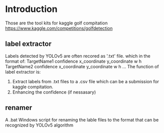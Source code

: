 # Introduction

Those are the tool kits for kaggle golf compitation https://www.kaggle.com/competitions/golfdetection

## label extractor
Labels detected by YOLOv5 are often recored as '.txt' file. which in the format of:
TargetName1 confidence x_coordinate y_coordinate w h
TargetName2 confidence x_coordinate y_coordinate w h
...
The function of label extractor is:
1. Extract labels from .txt files to a .csv file which can be a submission for kaggle compitation.
2. Enhancing the confidence (if nessasary)

## renamer
A .bat Windows script for renaming the lable files to the format that can be recognized by YOLOv5 algorithm
